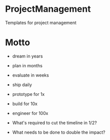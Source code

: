 # ProjectManagement
Templates for project management


# Motto
* dream in years
* plan in months
* evaluate in weeks
* ship daily


* prototype for 1x
* build for 10x
* engineer for 100x


* What's required to cut the timeline in 1/2?
* What needs to be done to double the impact?
